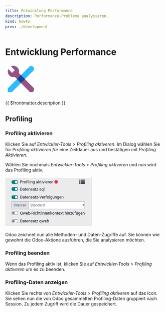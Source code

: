 ```yaml
---
title: Entwicklung Performance
description: Performance-Probleme analysieren.
kind: howto
prev: ./development
---
```


# Entwicklung Performance

![icons_odoo_web_studio](attachments/icons_odoo_web_studio.png)

{{ $frontmatter.description }}

## Profiling

### Profiling aktivieren

Klicken Sie auf _Entwickler-Tools > Profiling aktiveren_. Im Dialog wählen Sie für _Profiling aktivieren für_ eine Zeitdauer aus und bestätigen mit _Profiling Aktivieren_.

Wählen Sie nochmals _Entwickler-Tools > Profiling aktiveren_ und nun wird das Profiling aktiv.

![](attachments/Entwicklung%20Performance%20Profiling%20Aktiv.png)

Odoo zeichnet nun alle Methoden- und Daten-Zugriffe auf. Sie können wie gewohnt die Odoo-Aktione ausführen, die Sie analysieren möchten.

### Profiling beenden

Wenn das Profiling aktiv ist, klicken Sie auf _Entwickler-Tools > Profiling aktiveren_ um es zu beenden.

### Profiling-Daten anzeigen

Klicken Sie rechts von _Entwickler-Tools > Profiling aktiveren_ auf das Icon. Sie sehen nun die von Odoo gesammelten Profiling-Daten gruppiert nach Session. Zu jedem Zugriff wird die Dauer gespeichert.
